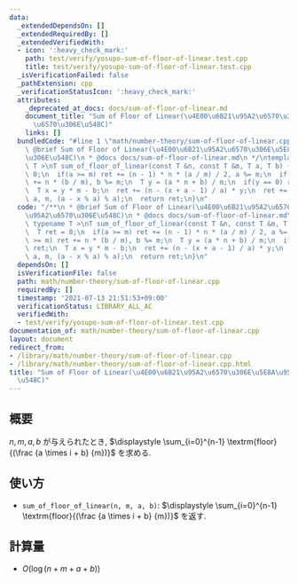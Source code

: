 ```yaml
---
data:
  _extendedDependsOn: []
  _extendedRequiredBy: []
  _extendedVerifiedWith:
  - icon: ':heavy_check_mark:'
    path: test/verify/yosupo-sum-of-floor-of-linear.test.cpp
    title: test/verify/yosupo-sum-of-floor-of-linear.test.cpp
  _isVerificationFailed: false
  _pathExtension: cpp
  _verificationStatusIcon: ':heavy_check_mark:'
  attributes:
    _deprecated_at_docs: docs/sum-of-floor-of-linear.md
    document_title: "Sum of Floor of Linear(\u4E00\u6B21\u95A2\u6570\u306E\u5E8A\u95A2\
      \u6570\u306E\u548C)"
    links: []
  bundledCode: "#line 1 \"math/number-theory/sum-of-floor-of-linear.cpp\"\n/**\n *\
    \ @brief Sum of Floor of Linear(\u4E00\u6B21\u95A2\u6570\u306E\u5E8A\u95A2\u6570\
    \u306E\u548C)\n * @docs docs/sum-of-floor-of-linear.md\n */\ntemplate< typename\
    \ T >\nT sum_of_floor_of_linear(const T &n, const T &m, T a, T b) {\n  T ret =\
    \ 0;\n  if(a >= m) ret += (n - 1) * n * (a / m) / 2, a %= m;\n  if(b >= m) ret\
    \ += n * (b / m), b %= m;\n  T y = (a * n + b) / m;\n  if(y == 0) return ret;\n\
    \  T x = y * m - b;\n  ret += (n - (x + a - 1) / a) * y;\n  ret += sum_of_floor_of_linear(y,\
    \ a, m, (a - x % a) % a);\n  return ret;\n}\n"
  code: "/**\n * @brief Sum of Floor of Linear(\u4E00\u6B21\u95A2\u6570\u306E\u5E8A\
    \u95A2\u6570\u306E\u548C)\n * @docs docs/sum-of-floor-of-linear.md\n */\ntemplate<\
    \ typename T >\nT sum_of_floor_of_linear(const T &n, const T &m, T a, T b) {\n\
    \  T ret = 0;\n  if(a >= m) ret += (n - 1) * n * (a / m) / 2, a %= m;\n  if(b\
    \ >= m) ret += n * (b / m), b %= m;\n  T y = (a * n + b) / m;\n  if(y == 0) return\
    \ ret;\n  T x = y * m - b;\n  ret += (n - (x + a - 1) / a) * y;\n  ret += sum_of_floor_of_linear(y,\
    \ a, m, (a - x % a) % a);\n  return ret;\n}\n"
  dependsOn: []
  isVerificationFile: false
  path: math/number-theory/sum-of-floor-of-linear.cpp
  requiredBy: []
  timestamp: '2021-07-13 21:51:53+09:00'
  verificationStatus: LIBRARY_ALL_AC
  verifiedWith:
  - test/verify/yosupo-sum-of-floor-of-linear.test.cpp
documentation_of: math/number-theory/sum-of-floor-of-linear.cpp
layout: document
redirect_from:
- /library/math/number-theory/sum-of-floor-of-linear.cpp
- /library/math/number-theory/sum-of-floor-of-linear.cpp.html
title: "Sum of Floor of Linear(\u4E00\u6B21\u95A2\u6570\u306E\u5E8A\u95A2\u6570\u306E\
  \u548C)"
---
```

## 概要

$n, m, a, b$ が与えられたとき, $\displaystyle \sum_{i=0}^{n-1} \textrm{floor}{(\frac {a \times i + b} {m})}$ を求める.

## 使い方

* `sum_of_floor_of_linear(n, m, a, b)`: $\displaystyle \sum_{i=0}^{n-1} \textrm{floor}{(\frac {a \times i + b} {m})}$ を返す.

## 計算量

* $O(\log (n + m + a + b))$
